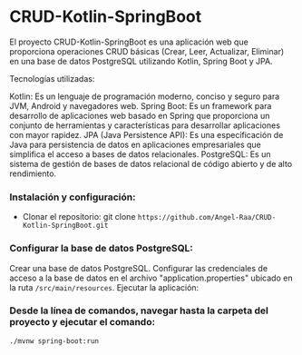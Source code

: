 # CRUD-Kotlin-SpringBoot

El proyecto CRUD-Kotlin-SpringBoot es una aplicación web que proporciona operaciones CRUD básicas (Crear, Leer, Actualizar, Eliminar) en una base de datos PostgreSQL utilizando Kotlin, Spring Boot y JPA.

Tecnologías utilizadas:

Kotlin: Es un lenguaje de programación moderno, conciso y seguro para JVM, Android y navegadores web.
Spring Boot: Es un framework para desarrollo de aplicaciones web basado en Spring que proporciona un conjunto de herramientas y características para desarrollar aplicaciones con mayor rapidez.
JPA (Java Persistence API): Es una especificación de Java para persistencia de datos en aplicaciones empresariales que simplifica el acceso a bases de datos relacionales.
PostgreSQL: Es un sistema de gestión de bases de datos relacional de código abierto y de alto rendimiento.

### Instalación y configuración:

- Clonar el repositorio:
git clone `https://github.com/Angel-Raa/CRUD-Kotlin-SpringBoot.git`

### Configurar la base de datos PostgreSQL:

Crear una base de datos PostgreSQL.
Configurar las credenciales de acceso a la base de datos en el archivo "application.properties" ubicado en la ruta `/src/main/resources`.
Ejecutar la aplicación:

### Desde la línea de comandos, navegar hasta la carpeta del proyecto y ejecutar el comando:

`./mvnw spring-boot:run `
